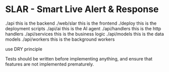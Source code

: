 # SLAR - Smart Live Alert & Response

./api this is the backend
./web/slar this is the frontend
./deploy this is the deployment scripts
./api/ai this is the AI agent
./api/handlers this is the http handlers
./api/services this is the business logic
./api/models this is the data models
./api/workers this is the background workers

use DRY principle

Tests should be written before implementing anything, and ensure that features are not implemented prematurely.